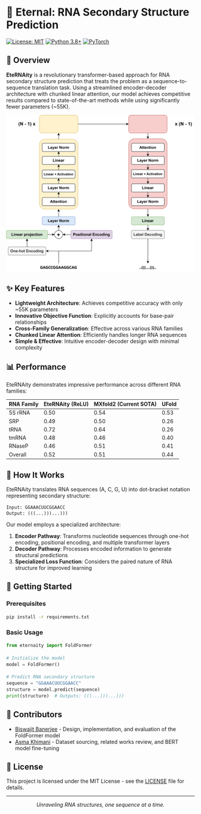 # 🧬 Eternal: RNA Secondary Structure Prediction

[![License: MIT](https://img.shields.io/badge/License-MIT-yellow.svg)](https://opensource.org/licenses/MIT)
[![Python 3.8+](https://img.shields.io/badge/python-3.8+-blue.svg)](https://www.python.org/downloads/)
[![PyTorch](https://img.shields.io/badge/PyTorch-%23EE4C2C.svg?style=flat&logo=PyTorch&logoColor=white)](https://pytorch.org/)

## 🌟 Overview

**EteRNAity** is a revolutionary transformer-based approach for RNA secondary structure prediction that treats the problem as a sequence-to-sequence translation task. Using a streamlined encoder-decoder architecture with chunked linear attention, our model achieves competitive results compared to state-of-the-art methods while using significantly fewer parameters (~55K).

<p align="center">
  <img src="./BondFormer.png" alt="RNA Structure Visualization" width="600"/>
</p>

## ✨ Key Features

- **Lightweight Architecture**: Achieves competitive accuracy with only ~55K parameters
- **Innovative Objective Function**: Explicitly accounts for base-pair relationships
- **Cross-Family Generalization**: Effective across various RNA families
- **Chunked Linear Attention**: Efficiently handles longer RNA sequences
- **Simple & Effective**: Intuitive encoder-decoder design with minimal complexity

## 📊 Performance

EteRNAity demonstrates impressive performance across different RNA families:

| RNA Family | EteRNAity (ReLU) | MXfold2 (Current SOTA) | UFold |
|------------|------------------|---------|-------|
| 5S rRNA    | 0.50             | 0.54    | 0.53  |
| SRP        | 0.49             | 0.50    | 0.26  |
| tRNA       | 0.72             | 0.64    | 0.26  |
| tmRNA      | 0.48             | 0.46    | 0.40  |
| RNaseP     | 0.46             | 0.51    | 0.41  |
| Overall    | 0.52             | 0.51    | 0.44  |

## 🧪 How It Works

EteRNAity translates RNA sequences (A, C, G, U) into dot-bracket notation representing secondary structure:

```
Input: GGAAACUUCGGAACC
Output: (((...)))...)))
```

Our model employs a specialized architecture:

1. **Encoder Pathway**: Transforms nucleotide sequences through one-hot encoding, positional encoding, and multiple transformer layers
2. **Decoder Pathway**: Processes encoded information to generate structural predictions
3. **Specialized Loss Function**: Considers the paired nature of RNA structure for improved learning

## 🚀 Getting Started

### Prerequisites

```bash
pip install -r requirements.txt
```

### Basic Usage

```python
from eternaity import FoldFormer

# Initialize the model
model = FoldFormer()

# Predict RNA secondary structure
sequence = "GGAAACUUCGGAACC"
structure = model.predict(sequence)
print(structure)  # Outputs: (((...)))...)))
```

<!--## 📖 Citation-->

<!--If you use EteRNAity in your research, please cite our paper:-->

<!--```bibtex-->
<!--@inproceedings{banerjee2021eternaity,-->
<!--  title={EteRNAity: RNA Secondary Structure Prediction Using Transformer-Based Models},-->
<!--  author={Banerjee, Biswajit and Khimani, Asma},-->
<!--  booktitle={International Conference on Learning Representations},-->
<!--  year={2021}-->
<!--}
<!--```-->

## 👥 Contributors

- [Biswajit Banerjee](https://github.com/Biswajit-Banerjee) - Design, implementation, and evaluation of the FoldFormer model
- [Asma Khimani](https://github.com/akhimani) - Dataset sourcing, related works review, and BERT model fine-tuning

## 📜 License

This project is licensed under the MIT License - see the [LICENSE](LICENSE) file for details.

---
<p align="center">
  <i>Unraveling RNA structures, one sequence at a time.</i>
</p>
